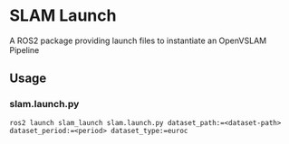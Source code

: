# SLAM Launch

A ROS2 package providing launch files to instantiate an OpenVSLAM Pipeline 

## Usage
### slam.launch.py
```
ros2 launch slam_launch slam.launch.py dataset_path:=<dataset-path> dataset_period:=<period> dataset_type:=euroc
```
